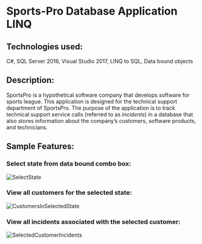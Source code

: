 # Sports-Pro Database Application LINQ

## Technologies used:

C#, SQL Server 2016, Visual Studio 2017, LINQ to SQL, Data bound objects

## Description:

SportsPro is a hypothetical software company that develops software for  sports league. This application is designed for the technical support  department of SportsPro. The purpose of the application is to track  technical support service calls (referred to as *incidents*) in a database that also stores information about the company’s customers, software products, and technicians.

## Sample Features:

### Select state from data bound combo box:

![SelectState](C:\Users\drleo\Documents\GitHub\SportsProAppLINQ\Resources\SelectState.PNG)

### View all customers for the selected state:

![CustomersInSelectedState](C:\Users\drleo\Documents\GitHub\SportsProAppLINQ\Resources\CustomersInSelectedState.PNG)

### View all incidents associated with the selected customer:

![SelectedCustomerIncidents](C:\Users\drleo\Documents\GitHub\SportsProAppLINQ\Resources\SelectedCustomerIncidents.PNG)